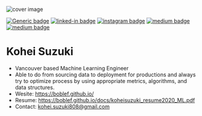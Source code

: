 ![cover image](https://cdn.pixabay.com/photo/2017/02/01/21/47/cube-2031511_1280.jpg)

[![Generic badge](https://img.shields.io/badge/JobHunting-Yes-<COLOR>.svg)](https://boblef.github.io/docs/koheisuzuki_resume2020_ML.pdf)
[![linked-in badge](https://img.shields.io/badge/LinkedIn-KoheiSuzuki-1da1f2?style=flat-square&logo=linkedin)](https://www.linkedin.com/in/koheisuzuki/)
[![instagram badge](https://img.shields.io/badge/instagram-boblef_van-C42D81?style=flat-square&logo=instagram)](https://www.instagram.com/boblef_van)
[![medium badge](https://img.shields.io/badge/docker-boblef-12100E?style=flat-square&logo=docker)](https://hub.docker.com/u/boblef)
[![medium badge](https://img.shields.io/badge/blog-medium-12100E?style=flat-square&logo=medium)](https://medium.com/@bbbobbb7777)

# Kohei Suzuki

- Vancouver based Machine Learning Engineer
- Able to do from sourcing data to deployment for productions and always try to optimize process by using appropriate metrics, algorithms, and data structures.
- Wesite: https://boblef.github.io/
- Resume: https://boblef.github.io/docs/koheisuzuki_resume2020_ML.pdf
- Contact: kohei.suzuki808@gmail.com
